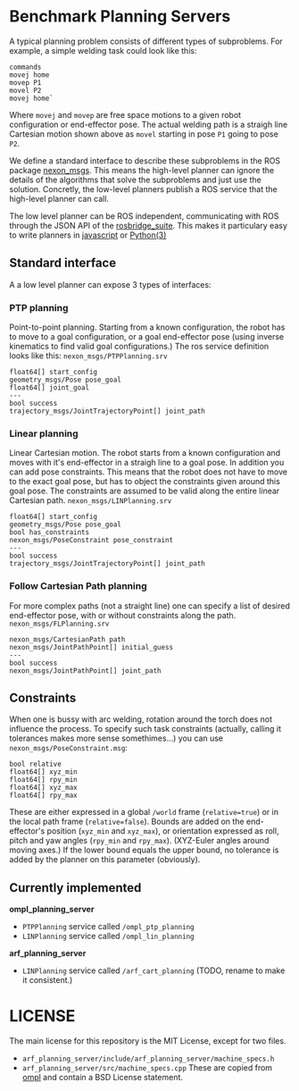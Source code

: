 # Benchmark Planning Servers

A typical planning problem consists of different types of subproblems. For example, a simple welding task could look like this:
```irl
commands
movej home
movep P1
movel P2
movej home`
```

Where `movej` and `movep` are free space motions to a given robot configuration or end-effector pose. The actual welding path is a straigh line Cartesian motion shown above as `movel` starting in pose `P1` going to pose `P2`.

 We define a standard interface to describe these subproblems in the ROS package [nexon_msgs](https://bitbucket.org/jeroendm/nexon/src/master/). This means the high-level planner can ignore the details of the algorithms that solve the subproblems and just use the solution. Concretly, the low-level planners publish a ROS service that the high-level planner can call.

The low level planner can be ROS independent, communicating with ROS through the JSON API of the [rosbridge_suite](https://wiki.ros.org/rosbridge_suite).
This makes it particulary easy to write planners in [javascript](https://github.com/RobotWebTools/roslibjs) or [Python(3)](https://roslibpy.readthedocs.io/en/latest/)

## Standard interface
A a low level planner can expose 3 types of interfaces:

### PTP planning

Point-to-point planning. Starting from a known configuration, the robot has to move to a goal configuration, or a goal end-effector pose (using inverse kinematics to find valid goal configurations.) The ros service definition looks like this:
`nexon_msgs/PTPPlanning.srv`
```
float64[] start_config
geometry_msgs/Pose pose_goal
float64[] joint_goal
---
bool success
trajectory_msgs/JointTrajectoryPoint[] joint_path
```

### Linear planning

Linear Cartesian motion. The robot starts from a known configuration and moves with it's end-effector in a straigh line to a goal pose.
In addition you can add pose constraints. This means that the robot does not have to move to the exact goal pose, but has to object the constraints given around this goal pose. The constraints are assumed to be valid along the entire linear Cartesian path.
`nexon_msgs/LINPlanning.srv`
```
float64[] start_config
geometry_msgs/Pose pose_goal
bool has_constraints
nexon_msgs/PoseConstraint pose_constraint
---
bool success
trajectory_msgs/JointTrajectoryPoint[] joint_path
```

### Follow Cartesian Path planning
For more complex paths (not a straight line) one can specify a list of desired end-effector pose, with or without constraints along the path.
`nexon_msgs/FLPlanning.srv`
```
nexon_msgs/CartesianPath path
nexon_msgs/JointPathPoint[] initial_guess
---
bool success
nexon_msgs/JointPathPoint[] joint_path
```

## Constraints

When one is bussy with arc welding, rotation around the torch does not influence the process. To specify such task constraints (actually, calling it tolerances makes more sense somethimes...) you can use `nexon_msgs/PoseConstraint.msg`:
```
bool relative
float64[] xyz_min
float64[] rpy_min
float64[] xyz_max
float64[] rpy_max
```
These are either expressed in a global `/world` frame (`relative=true`) or in the local path frame (`relative=false`).
Bounds are added on the end-effector's position (`xyz_min` and `xyz_max`), or orientation expressed as roll, pitch and yaw angles (`rpy_min` and `rpy_max`). (XYZ-Euler angles around moving axes.) If the lower bound equals the upper bound, no tolerance is added by the planner on this parameter (obviously).

## Currently implemented

**ompl_planning_server**
- `PTPPlanning` service called `/ompl_ptp_planning`
- `LINPlanning` service called `/ompl_lin_planning`

**arf_planning_server**
- `LINPlanning` service called `/arf_cart_planning` (TODO, rename to make it consistent.)

# LICENSE

The main license for this repository is the MIT License, except for two files.
- `arf_planning_server/include/arf_planning_server/machine_specs.h`
- `arf_planning_server/src/machine_specs.cpp`
These are copied from [ompl](https://github.com/ompl/ompl) and contain a BSD License statement.
